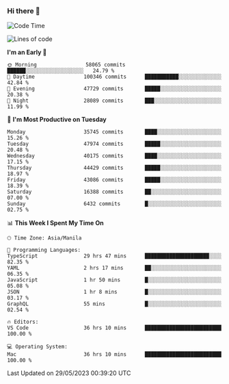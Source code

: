 ### Hi there 👋

<!--START_SECTION:waka-->
![Code Time](http://img.shields.io/badge/Code%20Time-3%2C998%20hrs%2054%20mins-blue)

![Lines of code](https://img.shields.io/badge/From%20Hello%20World%20I%27ve%20Written-98.1%20million%20lines%20of%20code-blue)

**I'm an Early 🐤** 

```text
🌞 Morning                58065 commits       ██████░░░░░░░░░░░░░░░░░░░   24.79 % 
🌆 Daytime                100346 commits      ███████████░░░░░░░░░░░░░░   42.84 % 
🌃 Evening                47729 commits       █████░░░░░░░░░░░░░░░░░░░░   20.38 % 
🌙 Night                  28089 commits       ███░░░░░░░░░░░░░░░░░░░░░░   11.99 % 
```
📅 **I'm Most Productive on Tuesday** 

```text
Monday                   35745 commits       ████░░░░░░░░░░░░░░░░░░░░░   15.26 % 
Tuesday                  47974 commits       █████░░░░░░░░░░░░░░░░░░░░   20.48 % 
Wednesday                40175 commits       ████░░░░░░░░░░░░░░░░░░░░░   17.15 % 
Thursday                 44429 commits       █████░░░░░░░░░░░░░░░░░░░░   18.97 % 
Friday                   43086 commits       █████░░░░░░░░░░░░░░░░░░░░   18.39 % 
Saturday                 16388 commits       ██░░░░░░░░░░░░░░░░░░░░░░░   07.00 % 
Sunday                   6432 commits        █░░░░░░░░░░░░░░░░░░░░░░░░   02.75 % 
```


📊 **This Week I Spent My Time On** 

```text
🕑︎ Time Zone: Asia/Manila

💬 Programming Languages: 
TypeScript               29 hrs 47 mins      █████████████████████░░░░   82.35 % 
YAML                     2 hrs 17 mins       ██░░░░░░░░░░░░░░░░░░░░░░░   06.35 % 
JavaScript               1 hr 50 mins        █░░░░░░░░░░░░░░░░░░░░░░░░   05.08 % 
JSON                     1 hr 8 mins         █░░░░░░░░░░░░░░░░░░░░░░░░   03.17 % 
GraphQL                  55 mins             █░░░░░░░░░░░░░░░░░░░░░░░░   02.54 % 

🔥 Editors: 
VS Code                  36 hrs 10 mins      █████████████████████████   100.00 % 

💻 Operating System: 
Mac                      36 hrs 10 mins      █████████████████████████   100.00 % 
```


 Last Updated on 29/05/2023 00:39:20 UTC
<!--END_SECTION:waka-->


<!--
**rad182/rad182** is a ✨ _special_ ✨ repository because its `README.md` (this file) appears on your GitHub profile.

Here are some ideas to get you started:

- 🔭 I’m currently working on ...
- 🌱 I’m currently learning ...
- 👯 I’m looking to collaborate on ...
- 🤔 I’m looking for help with ...
- 💬 Ask me about ...
- 📫 How to reach me: ...
- 😄 Pronouns: ...
- ⚡ Fun fact: ...
-->
